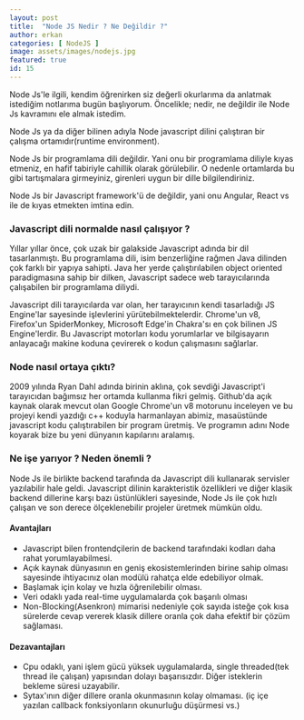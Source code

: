 ```yaml
---
layout: post
title:  "Node JS Nedir ? Ne Değildir ?"
author: erkan
categories: [ NodeJS ]
image: assets/images/nodejs.jpg
featured: true
id: 15
---
```


Node Js'le ilgili, kendim öğrenirken siz değerli okurlarıma da anlatmak istediğim notlarıma bugün başlıyorum. Öncelikle; nedir, ne değildir ile Node Js kavramını ele almak istedim.

Node Js ya da diğer bilinen adıyla Node javascript dilini çalıştıran bir çalışma ortamıdır(runtime environment).

Node Js bir programlama dili değildir. Yani onu bir programlama diliyle kıyas etmeniz, en hafif tabiriyle cahillik olarak görülebilir. O nedenle ortamlarda bu gibi tartışmalara girmeyiniz, girenleri uygun bir dille bilgilendiriniz.

Node Js bir Javascript framework'ü de değildir, yani onu Angular, React vs ile de kıyas etmekten imtina edin.


### Javascript dili normalde nasıl çalışıyor ?

Yıllar yıllar önce, çok uzak bir galakside Javascript adında bir dil tasarlanmıştı. Bu programlama dili, isim benzerliğine rağmen Java dilinden çok farklı bir yapıya sahipti. Java her yerde çalıştırılabilen object oriented paradigmasına sahip bir dilken, Javascript sadece web tarayıcılarında çalışabilen bir programlama diliydi.

Javascript dili tarayıcılarda var olan, her tarayıcının kendi tasarladığı JS Engine'lar sayesinde işlevlerini yürütebilmektelerdir. Chrome'un v8, Firefox'un SpiderMonkey, Microsoft Edge'in Chakra'sı en çok bilinen JS Engine'lerdir. Bu Javascript motorları kodu yorumlarlar ve bilgisayarın anlayacağı makine koduna çevirerek o kodun çalışmasını sağlarlar.

### Node nasıl ortaya çıktı?

2009 yılında Ryan Dahl adında birinin aklına, çok sevdiği Javascript'i tarayıcıdan bağımsız her ortamda kullanma fikri gelmiş. Github'da açık kaynak olarak mevcut olan Google Chrome'un v8 motorunu inceleyen ve bu projeyi kendi yazdığı c++ koduyla harmanlayan abimiz, masaüstünde javascript kodu çalıştırabilen bir program üretmiş. Ve programın adını Node koyarak bize bu yeni dünyanın kapılarını aralamış.

### Ne işe yarıyor ? Neden önemli ?

Node Js ile birlikte backend tarafında da Javascript dili kullanarak servisler yazılabilir hale geldi. Javascript dilinin karakteristik özellikleri ve diğer klasik backend dillerine karşı bazı üstünlükleri sayesinde, Node Js ile çok hızlı çalışan ve son derece ölçeklenebilir projeler üretmek mümkün oldu.

#### Avantajları
* Javascript bilen frontendçilerin de backend tarafındaki kodları daha rahat yorumlayabilmesi.
* Açık kaynak dünyasının en geniş ekosistemlerinden birine sahip olması sayesinde ihtiyacınız olan modülü rahatça elde edebiliyor olmak.
* Başlamak için kolay ve hızla öğrenilebilir olması.
* Veri odaklı yada real-time uygulamalarda çok başarılı olması
* Non-Blocking(Asenkron) mimarisi nedeniyle çok sayıda isteğe çok kısa sürelerde cevap vererek klasik dillere oranla çok daha efektif bir çözüm sağlaması.

#### Dezavantajları
* Cpu odaklı, yani işlem gücü yüksek uygulamalarda, single threaded(tek thread ile çalışan) yapısından dolayı başarısızdır. Diğer isteklerin bekleme süresi uzayabilir.
* Sytax'ının diğer dillere oranla okunmasının kolay olmaması. (iç içe yazılan callback fonksiyonların okunurluğu düşürmesi vs.)
